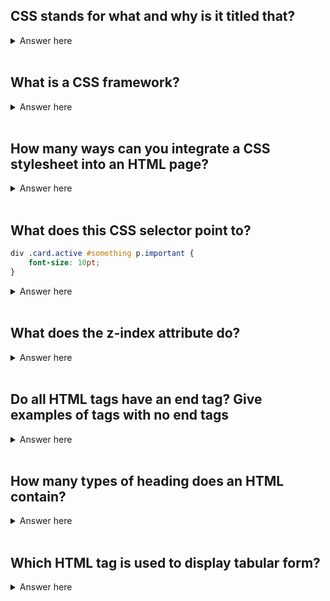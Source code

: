 ## CSS stands for what and why is it titled that?

<details>
  <summary>Answer here</summary>
  Cascading Style Sheets. It's named this way because any change made at the end of the document supercedes changes made to the same element at the beginning of the document.
</details>
<br>

## What is a CSS framework?

<details>
  <summary>Answer here</summary>
  A pre-planned library of CSS and corresponding class names that allows you to style your page without writing custom style sheets.
</details>
<br>

## How many ways can you integrate a CSS stylesheet into an HTML page?

<details>
  <summary>Answer here</summary>
  Three:
  <ul>
    <li>Inline: Style attribute can be used to have CSS applied HTML elements</li>
    <li>Embedded: The Head element can have a Style element within which the code can be placed</li>
    <li>Linked/Imported: CSS can be placed in an external file and linked via link element.</li>
  </ul>
</details>
<br>

## What does this CSS selector point to?

```css
div .card.active #something p.important {
    font-size: 10pt;
}
```

<details>
  <summary>Answer here</summary>
  A p tag with a class of "important" within an element with a id of "something" within an element with classes "card" and "active", within a div.
</details>
<br>

## What does the z-index attribute do?

<details>
  <summary>Answer here</summary>
  Helps specify an overlapping element.
</details>
<br>

## Do all HTML tags have an end tag? Give examples of tags with no end tags
<details>
  <summary>Answer here</summary>
  No. <image> tag, <br> tag
</details>
<br>

## How many types of heading does an HTML contain?

<details>
  <summary>Answer here</summary>
  The HTML contains six types of headings which are defined with the <h1> to <h6> tags
</details>
<br>

## Which HTML tag is used to display tabular form?

<details>
  <summary>Answer here</summary>
  <table>
<tr>
<th>
<td>
<caption>
<colgroup>
<tbody>
<thead>
<tfooter>
</details>
<br>

## What is the difference between HTML elements and tags?

<details>
  HTML elements communicate to the browser to render text.
  When the elements are enclosed by brackets <>, they form HTML tags. Most of the time, tags come in a pair and surround content.
</details>
<br>

## What is semantic HTML?

<details>
  Semantic HTML is a coding style. It is the use of HTML markup to reinforce the semantics or meaning of the content.
  eg: <strong>, <em> intsead of <b>(bold) or <i>(italics)
</details>
<br>
## How to create a nested webpage in HTML?
<details>
  The HTML iframe tag is used to display a nested webpage. In other words, it represents a webpage within a webpage. The HTML <iframe> tag defines an inline frame. For example:
</details>
<br>
## What are empty elements?
<details>
  HTML elements with no content are called empty elements. For example: <br>, <hr> etc.
</details>
<br>

## What are empty elements??

<details>
  HTML elements with no content are called empty elements. For example: <br>, <hr> etc.
</details>
<br>

## What is the use of a span tag? Give one example.
<details>
For adding color on text
For adding background on text
Highlight any color text

```  <p>  
  <span style="color:#ffffff;">  
  In this page we use span.  
  </span>  
  </p>  
```
</details>
<br>

## What is the use of an iframe tag?

<details>
```
<iframe src="URL"></iframe>
 ```
</details>
<br>

## Is a <!DOCTYPE html> tag is a HTML tag?

<details>

No, <!DOCTYPE html> is used to instruct the web browser about the HTML page.
</details>
<br>

## What is the difference between progress and meter tag?

<details>

The progress tag is used to represent the progress of the task only while the meter tag is used to measure data within a given range.
```
<progress value="43" max="100"></progress>
 ```
</details>
<br>
